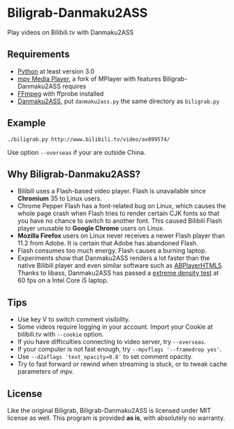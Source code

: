 Biligrab-Danmaku2ASS
====================

Play videos on Bilibili.tv with Danmaku2ASS


Requirements
------------

- [Python](https://www.python.org/) at least version 3.0
- [mpv Media Player](http://mpv.io/), a fork of MPlayer with features
  Biligrab-Danmaku2ASS requires
- [FFmpeg](https://www.ffmpeg.org/) with ffprobe installed
- [Danmaku2ASS](https://github.com/m13253/danmaku2ass), put `danmaku2ass.py`
  the same directory as `biligrab.py`


Example
-----

```
./biligrab.py http://www.bilibili.tv/video/av899574/
```
Use option `--overseas` if your are outside China.


Why Biligrab-Danmaku2ASS?
-------------------------

- Bilibili uses a Flash-based video player. Flash is unavailable since
  **Chromium** 35 to Linux users.
- Chrome Pepper Flash has a font-related bug on Linux, which causes the whole
  page crash when Flash tries to render certain CJK fonts so that you have no
  chance to switch to another font. This caused Bilibili Flash player unusable
  to **Google Chrome** users on Linux.
- **Mozilla Firefox** users on Linux never receives a newer Flash player than
  11.2 from Adobe. It is certain that Adobe has abandoned Flash.
- Flash consumes too much energy. Flash causes a burning laptop.
- Experiments show that Danmaku2ASS renders a lot faster than the native
  Bilibili player and even similar software such as
  [ABPlayerHTML5](https://github.com/jabbany/ABPlayerHTML5). Thanks to libass,
  Danmaku2ASS has passed a
  [extreme density test](http://www.bilibili.tv/video/av332732/index_7.html) at
  60 fps on a Intel Core i5 laptop.


Tips
----

- Use key V to switch comment visibility.
- Some videos require logging in your account. Import your Cookie at bilibili.tv
  with `--cookie` option.
- If you have difficulties connecting to video server, try `--overseas`.
- If your computer is not fast enough, try `--mpvflags '--framedrop yes'`.
- Use `--d2aflags 'text_opacity=0.8'` to set comment opacity.
- Try to fast forward or rewind when streaming is stuck, or to tweak cache
  parameters of mpv.


License
-------

Like the original Biligrab, Biligrab-Danmaku2ASS is licensed under MIT license
as well. This program is provided **as is**, with absolutely no warranty.
